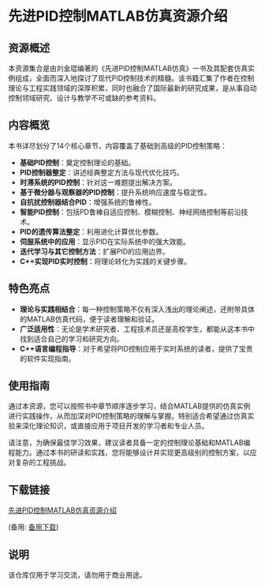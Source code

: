 # 先进PID控制MATLAB仿真资源介绍

## 资源概述

本资源集合是由刘金琨编著的《先进PID控制MATLAB仿真》一书及其配套仿真实例组成，全面而深入地探讨了现代PID控制技术的精髓。该书籍汇集了作者在控制理论与工程实践领域的深厚积累，同时也融合了国际最新的研究成果，是从事自动控制领域研究、设计与教学不可或缺的参考资料。

## 内容概览

本书详尽划分了14个核心章节，内容覆盖了基础到高级的PID控制策略：

- **基础PID控制**：奠定控制理论的基础。
- **PID控制器整定**：讲述经典整定方法与现代优化技巧。
- **时滞系统的PID控制**：针对这一难题提出解决方案。
- **基于微分器与观察器的PID控制**：提升系统响应速度与稳定性。
- **自抗扰控制器结合PID**：增强系统的鲁棒性。
- **智能PID控制**：包括PD鲁棒自适应控制、模糊控制、神经网络控制等前沿技术。
- **PID的遗传算法整定**：利用进化计算优化参数。
- **伺服系统中的应用**：显示PID在实际系统中的强大效能。
- **迭代学习与其它控制方法**：扩展PID的应用边界。
- **C++实现PID实时控制**：将理论转化为实践的关键步骤。

## 特色亮点

- **理论与实践相结合**：每一种控制策略不仅有深入浅出的理论阐述，还附带具体的MATLAB仿真代码，便于读者理解和验证。
- **广泛适用性**：无论是学术研究者、工程技术员还是高校学生，都能从这本书中找到适合自己的学习和研究方向。
- **C++语言编程指导**：对于希望将PID控制应用于实时系统的读者，提供了宝贵的软件实现指南。

## 使用指南

通过本资源，您可以按照书中章节顺序逐步学习，结合MATLAB提供的仿真实例进行实践操作，从而加深对PID控制策略的理解与掌握。特别适合希望通过仿真实验来深化理论知识，或直接应用于项目开发的学习者和专业人员。

请注意，为确保最佳学习效果，建议读者具备一定的控制理论基础和MATLAB编程能力。通过本书的研读和实践，您将能够设计并实现更高级别的控制方案，以应对复杂的工程挑战。

## 下载链接
[先进PID控制MATLAB仿真资源介绍](https://pan.quark.cn/s/942973a6d54c) 

(备用: [备用下载](https://pan.baidu.com/s/1dgF7qc2sKhKy_nNXD8SDkQ?pwd=1234))

## 说明

该仓库仅用于学习交流，请勿用于商业用途。
